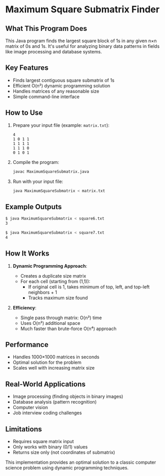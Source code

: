 # Maximum Square Submatrix Finder

## What This Program Does

This Java program finds the largest square block of 1s in any given n×n matrix of 0s and 1s. It's useful for analyzing binary data patterns in fields like image processing and database systems.

## Key Features

- Finds largest contiguous square submatrix of 1s
- Efficient O(n²) dynamic programming solution
- Handles matrices of any reasonable size
- Simple command-line interface

## How to Use

1. Prepare your input file (example: `matrix.txt`):
   ```
   4
   1 0 1 1
   1 1 1 1
   1 1 1 0
   0 1 0 1
   ```

2. Compile the program:
   ```bash
   javac MaximumSquareSubmatrix.java
   ```

3. Run with your input file:
   ```bash
   java MaximumSquareSubmatrix < matrix.txt
   ```

## Example Outputs

```bash
$ java MaximumSquareSubmatrix < square6.txt
3

$ java MaximumSquareSubmatrix < square7.txt
4
```

## How It Works

1. **Dynamic Programming Approach**:
   - Creates a duplicate size matrix
   - For each cell (starting from (1,1)):
     - If original cell is 1, takes minimum of top, left, and top-left neighbors + 1
     - Tracks maximum size found

2. **Efficiency**:
   - Single pass through matrix: O(n²) time
   - Uses O(n²) additional space
   - Much faster than brute-force O(n⁴) approach

## Performance

- Handles 1000×1000 matrices in seconds
- Optimal solution for the problem
- Scales well with increasing matrix size

## Real-World Applications

- Image processing (finding objects in binary images)
- Database analysis (pattern recognition)
- Computer vision
- Job interview coding challenges

## Limitations

- Requires square matrix input
- Only works with binary (0/1) values
- Returns size only (not coordinates of submatrix)

This implementation provides an optimal solution to a classic computer science problem using dynamic programming techniques.
